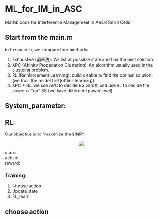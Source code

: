 # ML_for_IM_in_ASC
Matlab code for Interference Management in Aerial Small Cells

## Start from the main.m
In the main.m, we compare four methods: 
1. Exhaustive (窮舉法): We list all possible state and find the best solution. 
2. APC (Affinity Propagation Clustering): An algorithm usually used in the clusteing problem. 
3. RL (Reinforcement Learning): build q-table to find the optimal solution. (we train the model first(offline learning)) 
4. APC + RL: we use APC to decide BS on/off, and use RL to decide the power of "on" BS (we have differnent power level) 

## System_parameter: 

## RL: 
Our objective is to "maximize the SINR".  
<div style="text-align:center">
<img src="http://latex.codecogs.com/gif.latex?SINR = \frac{signalRSRP}{interferenceRSRP + Noise}" />
</div>

state:   
action:  
reward:  
 
### Training: 
1. Choose action 
2. Update state 
3. RL_learn

 
## choose action 
